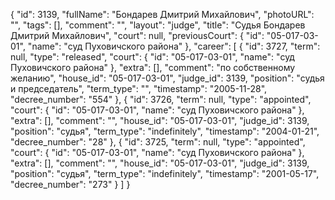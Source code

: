 {
    "id": 3139,
    "fullName": "Бондарев Дмитрий Михайлович",
    "photoURL": "",
    "tags": [],
    "comment": "",
    "layout": "judge",
    "title": "Судья Бондарев Дмитрий Михайлович",
    "court": null,
    "previousCourt": {
        "id": "05-017-03-01",
        "name": "суд Пуховичского района"
    },
    "career": [
        {
            "id": 3727,
            "term": null,
            "type": "released",
            "court": {
                "id": "05-017-03-01",
                "name": "суд Пуховичского района"
            },
            "extra": [],
            "comment": "по собственному желанию",
            "house_id": "05-017-03-01",
            "judge_id": 3139,
            "position": "судья и председатель",
            "term_type": "",
            "timestamp": "2005-11-28",
            "decree_number": "554"
        },
        {
            "id": 3726,
            "term": null,
            "type": "appointed",
            "court": {
                "id": "05-017-03-01",
                "name": "суд Пуховичского района"
            },
            "extra": [],
            "comment": "",
            "house_id": "05-017-03-01",
            "judge_id": 3139,
            "position": "судья",
            "term_type": "indefinitely",
            "timestamp": "2004-01-21",
            "decree_number": "28"
        },
        {
            "id": 3725,
            "term": null,
            "type": "appointed",
            "court": {
                "id": "05-017-03-01",
                "name": "суд Пуховичского района"
            },
            "extra": [],
            "comment": "",
            "house_id": "05-017-03-01",
            "judge_id": 3139,
            "position": "судья",
            "term_type": "indefinitely",
            "timestamp": "2001-05-17",
            "decree_number": "273"
        }
    ]
}